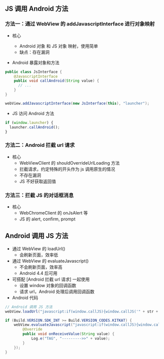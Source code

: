 ## JS 调用 Android 方法

### 方法一：通过 WebView 的 addJavascriptInterface 进行对象映射

- 核心

  - Android 对象 和 JS 对象 映射，使用简单
  - 缺点：存在漏洞

- Android 暴露对象和方法

```java
public class JsInterface {
    @JavascriptInterface
    public void callAndroid(String value) {
      // ...
    }
}

webView.addJavascriptInterface(new JsInterface(this), "launcher");
```

- JS 访问 Android 方法

```javascript
if (window.launcher) {
  launcher.callAndroid();
}
```

### 方法二：Android 拦截 url 请求

- 核心
  - WebViewClient 的 shouldOverrideUrlLoading 方法
  - 拦截请求，约定特殊的开头作为 js 调用原生的情况
  - 不存在漏洞
  - JS 不好获取返回值

### 方法三：拦截 JS 的对话框消息

- 核心
  - WebChromeClient 的 onJsAlert 等
  - JS 的 alert, confirm, prompt

## Android 调用 JS 方法

- 通过 WebView 的 loadUrl()
  - 会刷新页面，效率低
- 通过 WebView 的 evaluateJavascript()
  - 不会刷新页面，效率高
  - Android 4.4 后可用
- 可搭配 [Android 拦截 url 请求] 一起使用
  - 设置 window 对象的回调函数
  - 请求 url，Android 处理后调用回调函数
- Android 代码

```java
// Android 调用 JS 方法
webView.loadUrl("javascript:if(window.callJS){window.callJS('" + str + "');}");

if (Build.VERSION.SDK_INT >= Build.VERSION_CODES.KITKAT) {
    webView.evaluateJavascript("javascript:if(window.callJS){window.callJS('" + str + "');}", new ValueCallback<String>() {
        @Override
        public void onReceiveValue(String value) {
            Log.e("TAG", "--------->>" + value);
        }
    });
}

```

